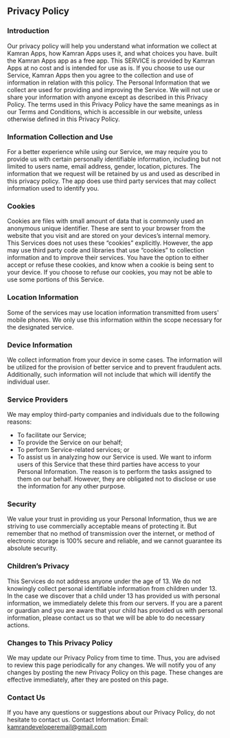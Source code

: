 Privacy Policy 
----------------
### Introduction 
Our privacy policy will help you understand what information we collect at Kamran Apps, how Kamran 
Apps uses it, and what choices you have.
built the Kamran Apps app as a free app. This SERVICE is provided by Kamran Apps at no cost and is 
intended for use as is.
If you choose to use our Service, Kamran Apps then you agree to the collection and use of information in 
relation with this policy. The Personal Information that we collect are used for providing and improving 
the Service. We will not use or share your information with anyone except as described in this Privacy 
Policy. 
The terms used in this Privacy Policy have the same meanings as in our Terms and Conditions, which is 
accessible in our website, unless otherwise defined in this Privacy Policy.


### Information Collection and Use 
For a better experience while using our Service, we may require you to provide us with certain 
personally identifiable information, including but not limited to users name, email address, gender, 
location, pictures. The information that we request will be retained by us and used as described in this 
privacy policy. 
The app does use third party services that may collect information used to identify you. 


### Cookies 
Cookies are files with small amount of data that is commonly used an anonymous unique identifier. 
These are sent to your browser from the website that you visit and are stored on your devices’s internal 
memory. 
This Services does not uses these “cookies” explicitly. However, the app may use third party code and 
libraries that use “cookies” to collection information and to improve their services. You have the option 
to either accept or refuse these cookies, and know when a cookie is being sent to your device. If you 
choose to refuse our cookies, you may not be able to use some portions of this Service. 


### Location Information 
Some of the services may use location information transmitted from users' mobile phones. We only use 
this information within the scope necessary for the designated service. 


### Device Information 
We collect information from your device in some cases. The information will be utilized for the provision 
of better service and to prevent fraudulent acts. Additionally, such information will not include that 
which will identify the individual user. 


### Service Providers 
We may employ third-party companies and individuals due to the following reasons: 
* To facilitate our Service;
* To provide the Service on our behalf;
* To perform Service-related services; or
* To assist us in analyzing how our Service is used. 
We want to inform users of this Service that these third parties have access to your Personal 
Information. The reason is to perform the tasks assigned to them on our behalf. However, they are 
obligated not to disclose or use the information for any other purpose. 


### Security 
We value your trust in providing us your Personal Information, thus we are striving to use commercially 
acceptable means of protecting it. But remember that no method of transmission over the internet, or 
method of electronic storage is 100% secure and reliable, and we cannot guarantee its absolute security. 


### Children’s Privacy 
This Services do not address anyone under the age of 13. We do not knowingly collect personal 
identifiable information from children under 13. In the case we discover that a child under 13 has 
provided us with personal information, we immediately delete this from our servers. If you are a 
parent or guardian and you are aware that your child has provided us with personal information, 
please contact us so that we will be able to do necessary actions. 


### Changes to This Privacy Policy 
We may update our Privacy Policy from time to time. Thus, you are advised to review this page 
periodically for any changes. We will notify you of any changes by posting the new Privacy Policy on this 
page. These changes are effective immediately, after they are posted on this page. 


### Contact Us 
If you have any questions or suggestions about our Privacy Policy, do not hesitate to contact us. 
Contact Information: 
Email: kamrandeveloperemail@gmail.com
